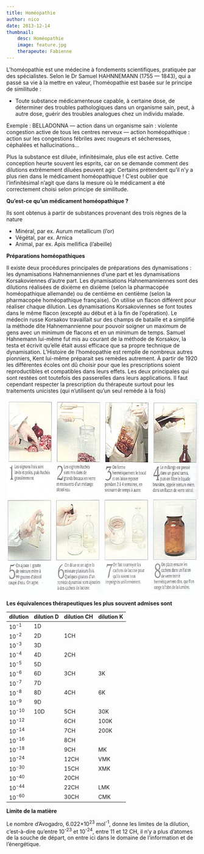 ```yaml
---
title: Homéopathie
author: nico
date: 2013-12-14
thumbnail:
    desc: Homéopathie
    image: feature.jpg
    therapeute: Fabienne
---
```


L’homéopathie est une médecine à fondements scientifiques, pratiquée par des spécialistes. Selon le Dr Samuel HAHNNEMANN (1755 — 1843), qui a passé sa vie à la mettre en valeur, l’homéopathie est basée sur le principe de similitude :

* Toute substance médicamenteuse capable, à certaine dose, de déterminer des troubles pathologiques dans un organisme sain, peut, à autre dose, guérir des troubles analogues chez un individu malade.

Exemple : BELLADONNA — action dans un organisme sain : violente congestion active de tous les centres nerveux — action homéopathique : action sur les congestions fébriles avec rougeurs et sécheresses, céphalées et hallucinations…

Plus la substance est diluée, infinitésimale, plus elle est active. Cette conception heurte souvent les esprits, car on se demande comment des dilutions extrêmement diluées peuvent agir. Certains prétendent qu’il n’y a plus rien dans le médicament homéopathique ! C’est oublier que l’infinitésimal n’agit que dans la mesure où le médicament a été correctement choisi selon principe de similitude.

**Qu’est-ce qu’un médicament homéopathique ?** 

Ils sont obtenus à partir de substances provenant des trois règnes de la nature

* Minéral, par ex. Aurum metallicum (l’or)
* Végétal, par ex. Arnica
* Animal, par ex. Apis mellifica (l’abeille)

**Préparations homéopathiques**

Il existe deux procédures principales de préparations des dynamisations : les dynamisations Hahnemanniennes d’une part et les dynamisations Korsakoviennes d’autre part. Les dynamisations Hahnemanniennes sont des dilutions réalisées de dixième en dixième (selon la pharmacopée homéopathique allemande) ou de centième en centième (selon la pharmacopée homéopathique française). On utilise un flacon différent pour réaliser chaque dilution. Les dynamisations Korsakoviennes se font toutes dans le même flacon (excepté au début et à la fin de l’opération). Le médecin russe Korsakov travaillait sur des champs de bataille et a simplifié la méthode dite Hahnemannienne pour pouvoir soigner un maximum de gens avec un minimum de flacons et en un minimum de temps. Samuel Hahnemann lui-même fut mis au courant de la méthode de Korsakov, la testa et écrivit qu’elle était aussi efficace que sa propre technique de dynamisation. L’Histoire de l’homéopathie est remplie de nombreux autres pionniers, Kent lui-même préparait ses remèdes autrement. À partir de 1920 les différentes écoles ont dû choisir pour que les prescriptions soient reproductibles et compatibles dans leurs effets. Les deux principales qui sont restées ont toutefois des passerelles dans leurs applications. Il faut cependant respecter la prescription du thérapeute surtout pour les traitements unicistes (qui n’utilisent qu’un seul remède à la fois)

<img class="aligncenter size-full wp-image-341" alt="allium" src="./images/allium.jpg" width="700" height="510" />

<p style="page-break-before: always;">
  <b>Les équivalences thérapeutiques les plus souvent admises sont </b>
</p>


<table class="equiv_therap">
<thead>
<tr>
<th>dilution</th>
<th>dilution D</th>
<th>dilution CH</th>
<th>dilution K</th>
</tr>
</thead>
<tbody class="striped">
<tr>
<td>10<sup>-1</sup></td>
<td>1D</td>
<td></td>
<td></td>
</tr>
<tr>
<td>10<sup>-2</sup></td>
<td>2D</td>
<td>1CH</td>
<td></td>
</tr>
<tr>
<td>10<sup>-3</sup></td>
<td>3D</td>
<td></td>
<td></td>
</tr>
<tr>
<td>10<sup>-4</sup></td>
<td>4D</td>
<td>2CH</td>
<td></td>
</tr>
<tr>
<td>10<sup>-5</sup></td>
<td>5D</td>
<td></td>
<td></td>
</tr>
<tr>
<td>10<sup>-6</sup></td>
<td>6D</td>
<td>3CH</td>
<td>3K</td>
</tr>
<tr>
<td>10<sup>-7</sup></td>
<td>7D</td>
<td></td>
<td></td>
</tr>
<tr>
<td>10<sup>-8</sup></td>
<td>8D</td>
<td>4CH</td>
<td>6K</td>
</tr>
<tr>
<td>10<sup>-9</sup></td>
<td>9D</td>
<td></td>
<td></td>
</tr>
<tr>
<td>10<sup>-10</sup></td>
<td>10D</td>
<td>5CH</td>
<td>30K</td>
</tr>
<tr>
<td>10<sup>-12</sup></td>
<td></td>
<td>6CH</td>
<td>100K</td>
</tr>
<tr>
<td>10<sup>-14</sup></td>
<td></td>
<td>7CH</td>
<td>200K</td>
</tr>
<tr>
<td>10<sup>-16</sup></td>
<td></td>
<td>8CH</td>
<td></td>
</tr>
<tr>
<td>10<sup>-18</sup></td>
<td></td>
<td>9CH</td>
<td>MK</td>
</tr>
<tr>
<td>10<sup>-24</sup></td>
<td></td>
<td>12CH</td>
<td>VMK</td>
</tr>
<tr>
<td>10<sup>-30</sup></td>
<td></td>
<td>15CH</td>
<td>XMK</td>
</tr>
<tr>
<td>10<sup>-40</sup></td>
<td></td>
<td>20CH</td>
<td></td>
</tr>
<tr>
<td>10<sup>-44</sup></td>
<td></td>
<td>22CH</td>
<td>LMK</td>
</tr>
<tr>
<td>10<sup>-60</sup></td>
<td></td>
<td>30CH</td>
<td>CMK</td>
</tr>
</tbody>
</table>

**Limite de la matière**

Le nombre d’Avogadro, 6.022×10<sup>23</sup> mol<sup>-1</sup>, donne les limites de la dilution, c’est-à-dire qu’entre 10<sup>-23</sup> et 10<sup>-24</sup>, entre 11 et 12 CH, il n’y a plus d’atomes de la souche de départ, on entre ici dans le domaine de l’information et de l’énergétique.
